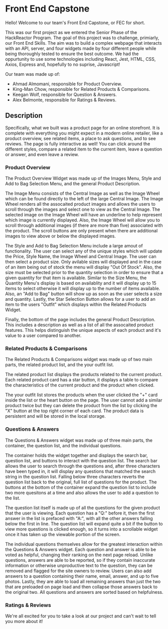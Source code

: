 # Front End Capstone

Hello! Welcome to our team's Front End Capstone, or FEC for short.

This was our first project as we entered the Senior Phase of the HackReactor Program. The goal of this project was to challenge, primiarly, our Front End Skills. The aim was to build a complex webpage that interacts with an API, server, and four widgets made by four different people while being thoroughly tested to ensure the best outcome. We had the oppurtunity to use some technologies including React, Jest, HTML, CSS, Axios, Express and, hopefully to no suprise, Javascript!

Our team was made up of:
* Ahmad Almomani, responsible for Product Overview.
* King-Man Chow, responsible for Related Products & Comparisons.
* Keegan Wolf, responsible for Question & Answers.
* Alex Belmonte, responsible for Ratings & Reviews.

## Description

Specifically, what we built was a product page for an online storefront. It is complete with everything you might expect in a modern online retailer, like a product overview, see related items, a place to ask questions, and to see reviews. The page is fully interactive as well! You can click around the different styles, compare a related item to the current item, leave a question or answer, and even leave a review.

### Product Overview

The Product Overview Widget was made up of the Images Menu, Style and Add to Bag Selection Menu, and the general Product Description.

The Image Menu consists of the Central Image as well as the Image Wheel which can be found directly to the left of the large Central Image. The Image Wheel renders all the assocaited product images and allows the users to scroll through the images and select one to view as the Central Image. The selected image on the Image Wheel will have an underline to help represent which image is currently displayed. Also, the Image Wheel will allow you to scroll through additional images (if there are more than five) associated with the product. The scroll buttons are only present when there are additional images to view above or below the displayed images.

The Style and Add to Bag Selection Menu include a large amout of functionality. The user can select any of the unique styles which will update the Price, Style Name, the Image Wheel and Central Image. The user can then select a product size. Only avilable sizes will displayed and in the case of an item being out of stock the menu will display "Out Of Stock". Also, the size must be selected prior to the quantity selection in order to ensure that a given quantity for that item is available. Similar to the Size Menu, the Quantity Menu's display is based on availablity and it will display up to 15 items to select otherwise it will display up to the number of items available. Also, an "Add to Bag" button will show up as soon as the user selects a size and quantity. Lastly, the Star Selection Button allows for a user to add an item to the users "Outfit" which displays within the Related Products Widget.

Finally, the bottom of the page includes the general Product Description. This includes a description as well as a list of all the assocaited product features. This helps distinguish the unique aspects of each product and it's value to a user compared to another.

### Related Products & Comparisons

The Related Products & Comparisons widget was made up of two main parts, the related product list, and the your outfit list.

The related product list displays the products related to the current product. Each related product card has a star button, it displays a table to compare the characteristics of the current product and the product when clicked.

The your outfit list stores the products when the user clicked the "+" card inside the list or the heart button on the page. The user cannot add a similar product twice but they can delete the product from the list by clicking the "X" button at the top right corner of each card. The product data is persistent and will be stored in the local storage.

### Questions & Answers

The Questions & Answers widget was made up of three main parts, the container, the question list, and the individual questions.

The container holds the widget together and displays the search bar, question list, and buttons to interact with the question list. The search bar allows the user to search through the questions and, after three characters have been typed in, it will display any questions that matched the search string in the question list. Falling below three characters reverts the question list back to the original, full list of questions for the product. The buttons at the bottom of the container expand the question list to include two more quesitons at a time and also allows the user to add a question to the list.

The question list itself is made up of all the questions for the given product that the user is viewing. Each question has a "Q:" before it, then the first answer in the list is prefaced with "A:", with all the other answers falling below the first in line. The question list will expand quite a bit if the button to view more questions is clicked enough, so it turns into a scrollable widget once it has taken up the viewable portion of the screen.

The individual questions themselves allow for the greatest interaction within the Questions & Answers widget. Each question and answer is able to be voted as helpful, changing their ranking on the next page reload. Unlike questions, answers are able to be reported, so if they contain inaccurate information or otherwise unproductive text to the question, they can be removed and flagged for the site owners to review. Users can also add answers to a question containing their name, email, answer, and up to five photos. Lastly, they are able to load all remaining answers than just the two that are preloaded on page load and then collapse those answers back to the original two. All questions and answers are sorted based on helpfulness.

### Ratings & Reviews

We're all excited for you to take a look at our project and can't wait to tell you more about it!
